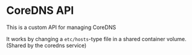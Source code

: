 # CoreDNS API

This is a custom API for managing CoreDNS

It works by changing a `etc/hosts`-type file in a shared
container volume. (Shared by the coredns service)
